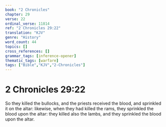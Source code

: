 ```yaml
---
book: "2 Chronicles"
chapter: 29
verse: 22
ordinal_verse: 11814
ref: "2 Chronicles 29:22"
translation: "KJV"
genre: "History"
word_count: 44
topics: []
cross_references: []
grammar_tags: [inference-opener]
thematic_tags: [warfare]
tags: ["Bible","KJV","2-Chronicles"]
---
```


# 2 Chronicles 29:22

So they killed the bullocks, and the priests received the blood, and sprinkled it on the altar: likewise, when they had killed the rams, they sprinkled the blood upon the altar: they killed also the lambs, and they sprinkled the blood upon the altar.
